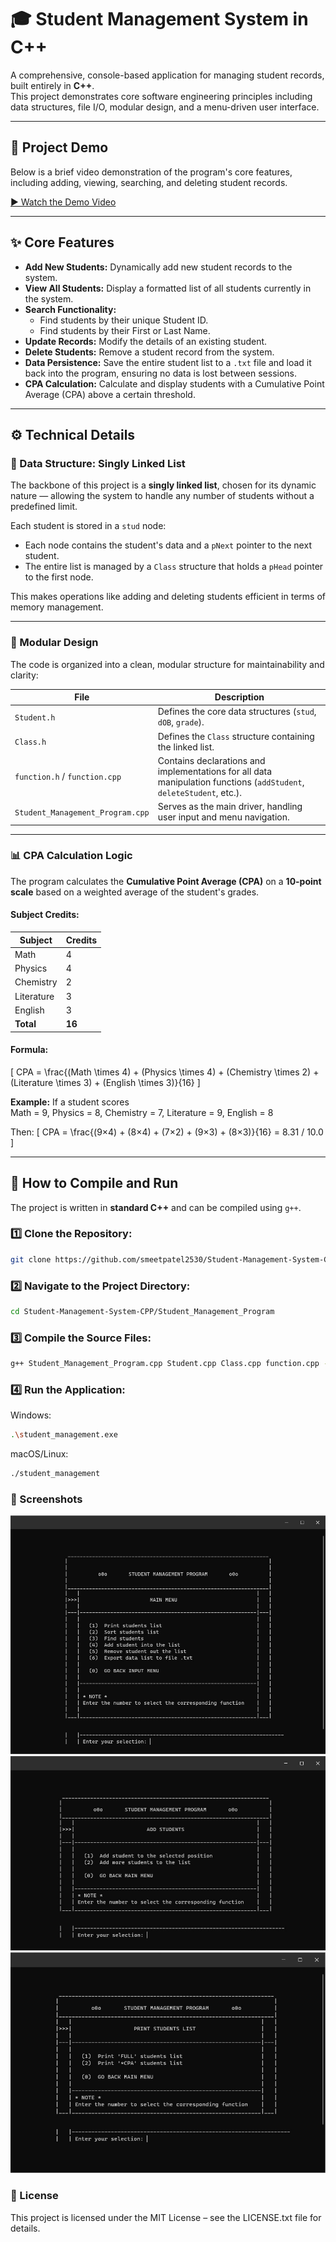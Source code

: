 # 🎓 Student Management System in C++

A comprehensive, console-based application for managing student records, built entirely in **C++**.  
This project demonstrates core software engineering principles including data structures, file I/O, modular design, and a menu-driven user interface.

---

## 🎥 Project Demo

Below is a brief video demonstration of the program's core features, including adding, viewing, searching, and deleting student records.

[▶️ Watch the Demo Video](https://drive.google.com/file/d/1qIWMHPcw6YJywCfkJydApHWwcPrs68rG/view?usp=sharing)

---

## ✨ Core Features

- **Add New Students:** Dynamically add new student records to the system.  
- **View All Students:** Display a formatted list of all students currently in the system.  
- **Search Functionality:**  
  - Find students by their unique Student ID.  
  - Find students by their First or Last Name.  
- **Update Records:** Modify the details of an existing student.  
- **Delete Students:** Remove a student record from the system.  
- **Data Persistence:** Save the entire student list to a `.txt` file and load it back into the program, ensuring no data is lost between sessions.  
- **CPA Calculation:** Calculate and display students with a Cumulative Point Average (CPA) above a certain threshold.

---

## ⚙️ Technical Details

### 🧩 Data Structure: Singly Linked List
The backbone of this project is a **singly linked list**, chosen for its dynamic nature — allowing the system to handle any number of students without a predefined limit.

Each student is stored in a `stud` node:
- Each node contains the student's data and a `pNext` pointer to the next student.
- The entire list is managed by a `Class` structure that holds a `pHead` pointer to the first node.

This makes operations like adding and deleting students efficient in terms of memory management.

---

### 🧱 Modular Design

The code is organized into a clean, modular structure for maintainability and clarity:

| File | Description |
|------|--------------|
| `Student.h` | Defines the core data structures (`stud`, `dOB`, `grade`). |
| `Class.h` | Defines the `Class` structure containing the linked list. |
| `function.h` / `function.cpp` | Contains declarations and implementations for all data manipulation functions (`addStudent`, `deleteStudent`, etc.). |
| `Student_Management_Program.cpp` | Serves as the main driver, handling user input and menu navigation. |

---

### 📊 CPA Calculation Logic

The program calculates the **Cumulative Point Average (CPA)** on a **10-point scale** based on a weighted average of the student's grades.

#### Subject Credits:
| Subject | Credits |
|----------|----------|
| Math | 4 |
| Physics | 4 |
| Chemistry | 2 |
| Literature | 3 |
| English | 3 |
| **Total** | **16** |

#### Formula:
\[
CPA = \frac{(Math \times 4) + (Physics \times 4) + (Chemistry \times 2) + (Literature \times 3) + (English \times 3)}{16}
\]

**Example:**
If a student scores  
Math = 9, Physics = 8, Chemistry = 7, Literature = 9, English = 8  

Then:
\[
CPA = \frac{(9×4) + (8×4) + (7×2) + (9×3) + (8×3)}{16} = 8.31 / 10.0
\]

---

## 🚀 How to Compile and Run

The project is written in **standard C++** and can be compiled using `g++`.

### 1️⃣ Clone the Repository:
```bash
git clone https://github.com/smeetpatel2530/Student-Management-System-CPP.git
```
### 2️⃣ Navigate to the Project Directory:
```bash
cd Student-Management-System-CPP/Student_Management_Program
```
### 3️⃣ Compile the Source Files:
```bash
g++ Student_Management_Program.cpp Student.cpp Class.cpp function.cpp -o student_management
```
### 4️⃣ Run the Application:
Windows:
```bash
.\student_management.exe
```
macOS/Linux:
```bash
./student_management
```
### 📸 Screenshots
![Main Menu](images/main_func.jpg)
![Add Student](images/add_func.jpg)
![View Records](images/print_func.jpg)

### 📜 License

This project is licensed under the MIT License – see the LICENSE.txt file for details.
